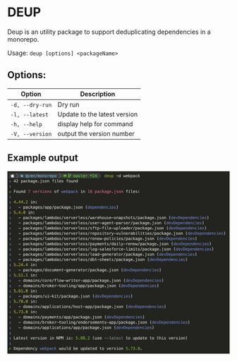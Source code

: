 # DEUP

Deup is an utility package to support deduplicating dependencies in a monorepo.

Usage: `deup [options] <packageName>`

## Options:
| Option | Description |
| --- | --- |
| `-d, --dry-run` | Dry run |
| `-l, --latest` | Update to the latest version |
| `-h, --help` | display help for command |
| `-V, --version` | output the version number |

## Example output

![](./docs/dry-run-screenshot.png)
